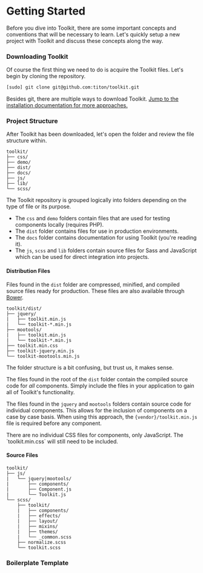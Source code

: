 # Getting Started #

Before you dive into Toolkit, there are some important concepts and conventions that will be necessary to learn.
Let's quickly setup a new project with Toolkit and discuss these concepts along the way.

### Downloading Toolkit ###

Of course the first thing we need to do is acquire the Toolkit files. Let's begin by cloning the repository.

```bash
[sudo] git clone git@github.com:titon/toolkit.git
```

Besides git, there are multiple ways to download Toolkit.
[Jump to the installation documentation for more approaches.](installing.html)

### Project Structure ###

After Toolkit has been downloaded, let's open the folder and review the file structure within.

```
toolkit/
├── css/
├── demo/
├── dist/
├── docs/
├── js/
├── lib/
└── scss/
```

The Toolkit repository is grouped logically into folders depending on the type of file or its purpose.

* The `css` and `demo` folders contain files that are used for testing components locally (requires PHP).
* The `dist` folder contains files for use in production environments.
* The `docs` folder contains documentation for using Toolkit (you're reading it).
* The `js`, `scss` and `lib` folders contain source files for Sass and JavaScript which can be used for direct integration into projects.

#### Distribution Files ####

Files found in the `dist` folder are compressed, minified, and compiled source files ready for production.
These files are also available through [Bower](http://bower.io).

```
toolkit/dist/
├── jquery/
|   ├── toolkit.min.js
|   └── toolkit-*.min.js
├── mootools/
|   ├── toolkit.min.js
|   └── toolkit-*.min.js
├── toolkit.min.css
├── toolkit-jquery.min.js
└── toolkit-mootools.min.js
```

The folder structure is a bit confusing, but trust us, it makes sense.

The files found in the root of the `dist` folder contain the compiled source code for *all* components.
Simply include the files in your application to gain all of Toolkit's functionality.

The files found in the `jquery` and `mootools` folders contain source code for individual components.
This allows for the inclusion of components on a case by case basis.
When using this approach, the `{vendor}/toolkit.min.js` file is required before any component.

<div class="notice is-info">
    There are no individual CSS files for components, only JavaScript.
    The `toolkit.min.css` will still need to be included.
</div>

#### Source Files ####

```
toolkit/
├── js/
|   └── jquery|mootools/
|       ├── components/
|       ├── Component.js
|       └── Toolkit.js
└── scss/
    ├── toolkit/
    |   ├── components/
    |   ├── effects/
    |   ├── layout/
    |   ├── mixins/
    |   ├── themes/
    |   └── _common.scss
    ├── normalize.scss
    └── toolkit.scss
```

### Boilerplate Template ###